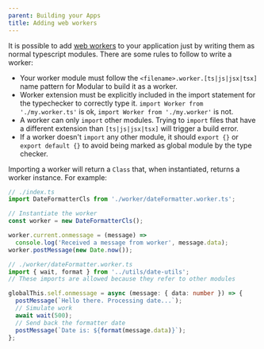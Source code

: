 ```yaml
---
parent: Building your Apps
title: Adding web workers
---
```


It is possible to add
[web workers](https://developer.mozilla.org/en-US/docs/Web/API/Web_Workers_API/Using_web_workers)
to your application just by writing them as normal typescript modules. There are
some rules to follow to write a worker:

- Your worker module must follow the `<filename>.worker.[ts|js|jsx|tsx]` name
  pattern for Modular to build it as a worker.
- Worker extension must be explicitly included in the import statement for the
  typechecker to correctly type it. `import Worker from './my.worker.ts'` is ok,
  `import Worker from './my.worker'` is not.
- A worker can only `import` other modules. Trying to `import` files that have a
  different extension than `[ts|js|jsx|tsx]` will trigger a build error.
- If a worker doesn't `import` any other module, it should `export {}` or
  `export default {}` to avoid being marked as global module by the type
  checker.

Importing a worker will return a `Class` that, when instantiated, returns a
worker instance. For example:

```ts
// ./index.ts
import DateFormatterCls from './worker/dateFormatter.worker.ts';

// Instantiate the worker
const worker = new DateFormatterCls();

worker.current.onmessage = (message) =>
  console.log('Received a message from worker', message.data);
worker.postMessage(new Date.now());
```

```ts
// ./worker/dateFormatter.worker.ts
import { wait, format } from '../utils/date-utils';
// These imports are allowed because they refer to other modules

globalThis.self.onmessage = async (message: { data: number }) => {
  postMessage(`Hello there. Processing date...`);
  // Simulate work
  await wait(500);
  // Send back the formatter date
  postMessage(`Date is: ${format(message.data)}`);
};
```
